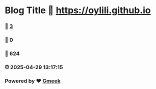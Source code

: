 # Blog Title :link: https://oylili.github.io 
### :page_facing_up: [3](https://oylili.github.io/tag.html) 
### :speech_balloon: 0 
### :hibiscus: 624 
### :alarm_clock: 2025-04-29 13:17:15 
### Powered by :heart: [Gmeek](https://github.com/Meekdai/Gmeek)
